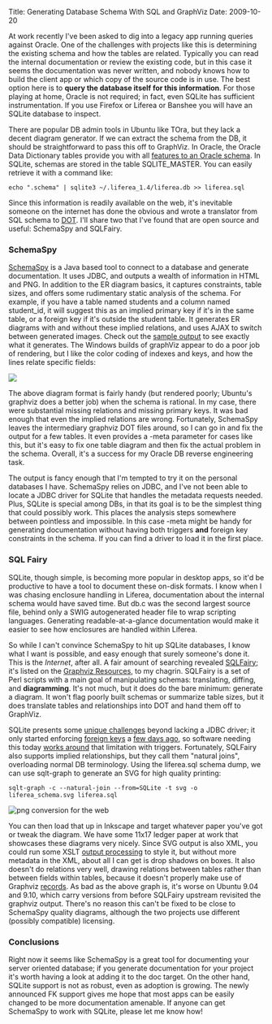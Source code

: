 Title: Generating Database Schema With SQL and GraphViz
Date: 2009-10-20

At work recently I've been asked to dig into a legacy app running queries
against Oracle. One of the challenges with projects like this is determining
the existing schema and how the tables are related. Typically you can read the
internal documentation or review the existing code, but in this case it seems
the documentation was never written, and nobody knows how to build the client
app or which copy of the source code is in use. The best option here is to
**query the database itself for this information**. For those playing at home,
Oracle is not required; in fact, even SQLite has sufficient instrumentation.
If you use Firefox or Liferea or Banshee you will have an SQLite database to
inspect.

There are popular DB admin tools in Ubuntu like TOra, but they lack a decent
diagram generator. If we can extract the schema from the DB, it should be
straightforward to pass this off to GraphViz. In Oracle, the Oracle Data
Dictionary tables provide you with all [features to an Oracle schema][1]. In
SQLite, schemas are stored in the table SQLITE_MASTER. You can easily retrieve
it with a command like:

`echo ".schema" | sqlite3 ~/.liferea_1.4/liferea.db >> liferea.sql`

Since this information is readily available on the web, it's inevitable
someone on the internet has done the obvious and wrote a translator from SQL
schema to [DOT][2]. I'll share two that I've found that are open source and
useful: SchemaSpy and SQLFairy.

### SchemaSpy

[SchemaSpy][3] is a Java based tool to connect to a database and generate
documentation. It uses JDBC, and outputs a wealth of information in HTML and
PNG. In addition to the ER diagram basics, it captures constraints, table
sizes, and offers some rudimentary static analysis of the schema. For example,
if you have a table named students and a column named student_id, it will
suggest this as an implied primary key if it's in the same table, or a foreign
key if it's outside the student table. It generates ER diagrams with and
without these implied relations, and uses AJAX to switch between generated
images. Check out the [sample output][4] to see exactly what it generates. The
Windows builds of graphViz appear to do a poor job of rendering, but I like
the color coding of indexes and keys, and how the lines relate specific
fields:

[![][5]][6]

The above diagram format is fairly handy (but rendered poorly; Ubuntu's
graphviz does a better job) when the schema is rational. In my case, there
were substantial missing relations and missing primary keys. It was bad enough
that even the implied relations are wrong. Fortunately, SchemaSpy leaves the
intermediary graphviz DOT files around, so I can go in and fix the output for
a few tables. It even provides a -meta parameter for cases like this, but it's
easy to fix one table diagram and then fix the actual problem in the schema.
Overall, it's a success for my Oracle DB reverse engineering task.

The output is fancy enough that I'm tempted to try it on the personal
databases I have. SchemaSpy relies on JDBC, and I've not been able to locate a
JDBC driver for SQLite that handles the metadata requests needed. Plus, SQLite
is special among DBs, in that its goal is to be the simplest thing that could
possibly work. This places the analysis steps somewhere between pointless and
impossible. In this case -meta might be handy for generating documentation
without having both triggers **and** foreign key constraints in the schema. If
you can find a driver to load it in the first place.

### SQL Fairy

SQLite, though simple, is becoming more popular in desktop apps, so it'd be
productive to have a tool to document these on-disk formats. I know when I was
chasing enclosure handling in Liferea, documentation about the internal schema
would have saved time. But db.c was the second largest source file, behind
only a SWIG autogenerated header file to wrap scripting languages. Generating
readable-at-a-glance documentation would make it easier to see how enclosures
are handled within Liferea.

So while I can't convince SchemaSpy to hit up SQLite databases, I know what I
want is possible, and easy enough that surely someone's done it. This is the
_Internet_, after all. A fair amount of searching revealed [SQLFairy][7]; it's
listed on the [Graphviz Resources][8], to my chagrin. SQLFairy is a set of
Perl scripts with a main goal of manipulating schemas: translating, diffing,
and **diagramming**. It's not much, but it does do the bare minimum: generate
a diagram. It won't flag poorly built schemas or summarize table sizes, but it
does translate tables and relationships into DOT and hand them off to
GraphViz.

SQLite presents some [unique challenges][9] beyond lacking a JDBC driver; it
only started enforcing [foreign keys][10] a [few days ago][11], so software
needing this today [works around][12] that limitation with triggers.
Fortunately, SQLFairy also supports implied relationships, but they call them
"natural joins", overloading normal DB terminology. Using the liferea.sql
schema dump, we can use sqlt-graph to generate an SVG for high quality
printing:

`sqlt-graph -c --natural-join --from=SQLite -t svg -o liferea_schema.svg liferea.sql`


 ![png conversion for the web][13]


You can then load that up in Inkscape and target whatever paper you've got or
tweak the diagram. We have some 11x17 ledger paper at work that showcases
these diagrams very nicely. Since SVG output is also XML, you could run some
XSLT [output processing][14] to style it, but without more metadata in the
XML, about all I can get is drop shadows on boxes. It also doesn't do
relations very well, drawing relations between tables rather than between
fields within tables, because it doesn't properly make use of Graphviz
[records][15]. As bad as the above graph is, it's worse on Ubuntu 9.04 and
9.10, which carry versions from before SQLFairy upstream revisited the
graphviz output. There's no reason this can't be fixed to be close to
SchemaSpy quality diagrams, although the two projects use different (possibly
compatible) licensing.


 ### Conclusions


 Right now it seems like SchemaSpy is a great tool for documenting your server
oriented database; if you generate documentation for your project it's worth
having a look at adding it to the doc target. On the other hand, SQLite
support is not as robust, even as adoption is growing. The newly announced FK
support gives me hope that most apps can be easily changed to be more
documentation amenable. If anyone can get SchemaSpy to work with SQLite,
please let me know how!

   [1]: http://download.oracle.com/docs/cd/B19306_01/server.102/b14220/schema.htm

   [2]: http://en.wikipedia.org/wiki/DOT_language

   [3]: http://schemaspy.sourceforge.net/

   [4]: http://schemaspy.sourceforge.net/sample/

   [5]: http://schemaspy.sourceforge.net/sample/diagrams/summary/relationships.real.compact.png

   [6]: http://schemaspy.sourceforge.net/sample/relationships.html

   [7]: http://sqlfairy.sourceforge.net/

   [8]: http://www.graphviz.org/Resources.php

   [9]: http://www.sqlite.org/omitted.html

   [10]: http://www.sqlite.org/foreignkeys.html

   [11]: http://www.sqlite.org/releaselog/3_6_19.html

   [12]: http://www.sqlite.org/cvstrac/wiki?p=ForeignKeyTriggers

   [13]: //pwnguin.net/photos/liferea_schema.png

   [14]: http://github.com/vidarh/diagram-tools

   [15]: http://www.graphviz.org/doc/info/shapes.html#record

